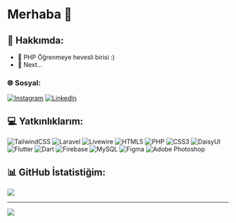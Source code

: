 # Merhaba 👋

## 💫 Hakkımda:
- 🔭 PHP Öğrenmeye hevesli birisi :)
- 👀 Next...

### 🌐 Sosyal:
[![Instagram](https://img.shields.io/badge/Instagram-%23E4405F.svg?logo=Instagram&logoColor=white)](https://instagram.com/beratmasat.dev) [![LinkedIn](https://img.shields.io/badge/LinkedIn-%230077B5.svg?logo=linkedin&logoColor=white)](https://linkedin.com/in/beratmasat) 

## 💻 Yatkınlıklarım:
![TailwindCSS](https://img.shields.io/badge/tailwindcss-%2338B2AC.svg?style=for-the-badge&logo=tailwind-css&logoColor=white) ![Laravel](https://img.shields.io/badge/laravel-%23FF2D20.svg?style=for-the-badge&logo=laravel&logoColor=white) ![Livewire](https://img.shields.io/badge/livewire-%234e56a6.svg?style=for-the-badge&logo=livewire&logoColor=white) ![HTML5](https://img.shields.io/badge/html5-%23E34F26.svg?style=for-the-badge&logo=html5&logoColor=white) ![PHP](https://img.shields.io/badge/php-%23777BB4.svg?style=for-the-badge&logo=php&logoColor=white) ![CSS3](https://img.shields.io/badge/css3-%231572B6.svg?style=for-the-badge&logo=css3&logoColor=white) ![DaisyUI](https://img.shields.io/badge/daisyui-5A0EF8?style=for-the-badge&logo=daisyui&logoColor=white) ![Flutter](https://img.shields.io/badge/Flutter-%2302569B.svg?style=for-the-badge&logo=Flutter&logoColor=white) ![Dart](https://img.shields.io/badge/dart-%230175C2.svg?style=for-the-badge&logo=dart&logoColor=white) ![Firebase](https://img.shields.io/badge/firebase-a08021?style=for-the-badge&logo=firebase&logoColor=ffcd34) ![MySQL](https://img.shields.io/badge/mysql-4479A1.svg?style=for-the-badge&logo=mysql&logoColor=white) ![Figma](https://img.shields.io/badge/figma-%23F24E1E.svg?style=for-the-badge&logo=figma&logoColor=white) ![Adobe Photoshop](https://img.shields.io/badge/adobe%20photoshop-%2331A8FF.svg?style=for-the-badge&logo=adobe%20photoshop&logoColor=white)

## 📊 GitHub İstatistiğim:
![](https://github-readme-streak-stats.herokuapp.com/?user=beratmasat&theme=dark&hide_border=true)

---
[![](https://visitcount.itsvg.in/api?id=beratmasat&icon=8&color=12)](https://visitcount.itsvg.in)
